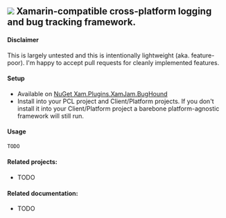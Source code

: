 ## ![](https://github.com/jasonCodesAway/XamJam/blob/master/XamJam.BugHound/icon.svg) Xamarin-compatible cross-platform logging and bug tracking framework.

#### Disclaimer
This is largely untested and this is intentionally lightweight (aka. feature-poor). I'm happy to accept pull requests for cleanly implemented features.

#### Setup
* Available on [NuGet Xam.Plugins.XamJam.BugHound](https://www.nuget.org/packages/Xam.Plugins.XamJam.BugHound)
* Install into your PCL project and Client/Platform projects. If you don't install it into your Client/Platform project a barebone platform-agnostic framework will still run.

#### Usage
```csharp
TODO
```
#### Related projects:
* TODO

#### Related documentation:
* TODO
